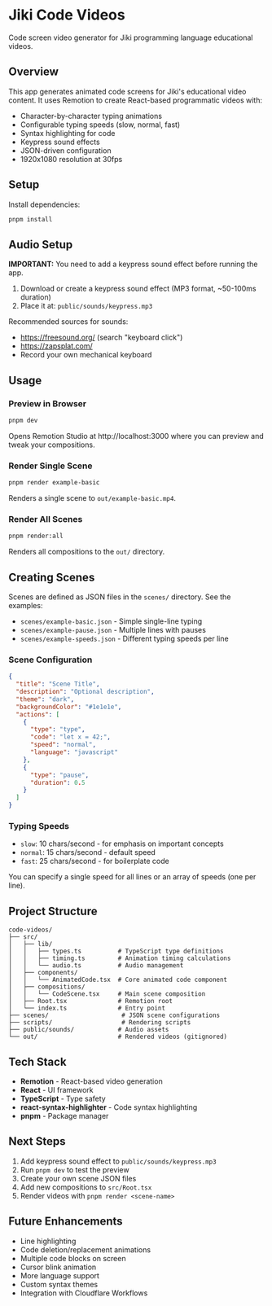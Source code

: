 # Jiki Code Videos

Code screen video generator for Jiki programming language educational videos.

## Overview

This app generates animated code screens for Jiki's educational video content. It uses Remotion to create React-based programmatic videos with:

- Character-by-character typing animations
- Configurable typing speeds (slow, normal, fast)
- Syntax highlighting for code
- Keypress sound effects
- JSON-driven configuration
- 1920x1080 resolution at 30fps

## Setup

Install dependencies:

```bash
pnpm install
```

## Audio Setup

**IMPORTANT:** You need to add a keypress sound effect before running the app.

1. Download or create a keypress sound effect (MP3 format, ~50-100ms duration)
2. Place it at: `public/sounds/keypress.mp3`

Recommended sources for sounds:
- https://freesound.org/ (search "keyboard click")
- https://zapsplat.com/
- Record your own mechanical keyboard

## Usage

### Preview in Browser

```bash
pnpm dev
```

Opens Remotion Studio at http://localhost:3000 where you can preview and tweak your compositions.

### Render Single Scene

```bash
pnpm render example-basic
```

Renders a single scene to `out/example-basic.mp4`.

### Render All Scenes

```bash
pnpm render:all
```

Renders all compositions to the `out/` directory.

## Creating Scenes

Scenes are defined as JSON files in the `scenes/` directory. See the examples:

- `scenes/example-basic.json` - Simple single-line typing
- `scenes/example-pause.json` - Multiple lines with pauses
- `scenes/example-speeds.json` - Different typing speeds per line

### Scene Configuration

```json
{
  "title": "Scene Title",
  "description": "Optional description",
  "theme": "dark",
  "backgroundColor": "#1e1e1e",
  "actions": [
    {
      "type": "type",
      "code": "let x = 42;",
      "speed": "normal",
      "language": "javascript"
    },
    {
      "type": "pause",
      "duration": 0.5
    }
  ]
}
```

### Typing Speeds

- `slow`: 10 chars/second - for emphasis on important concepts
- `normal`: 15 chars/second - default speed
- `fast`: 25 chars/second - for boilerplate code

You can specify a single speed for all lines or an array of speeds (one per line).

## Project Structure

```
code-videos/
├── src/
│   ├── lib/
│   │   ├── types.ts          # TypeScript type definitions
│   │   ├── timing.ts         # Animation timing calculations
│   │   └── audio.ts          # Audio management
│   ├── components/
│   │   └── AnimatedCode.tsx  # Core animated code component
│   ├── compositions/
│   │   └── CodeScene.tsx     # Main scene composition
│   ├── Root.tsx              # Remotion root
│   └── index.ts              # Entry point
├── scenes/                    # JSON scene configurations
├── scripts/                   # Rendering scripts
├── public/sounds/            # Audio assets
└── out/                      # Rendered videos (gitignored)
```

## Tech Stack

- **Remotion** - React-based video generation
- **React** - UI framework
- **TypeScript** - Type safety
- **react-syntax-highlighter** - Code syntax highlighting
- **pnpm** - Package manager

## Next Steps

1. Add keypress sound effect to `public/sounds/keypress.mp3`
2. Run `pnpm dev` to test the preview
3. Create your own scene JSON files
4. Add new compositions to `src/Root.tsx`
5. Render videos with `pnpm render <scene-name>`

## Future Enhancements

- Line highlighting
- Code deletion/replacement animations
- Multiple code blocks on screen
- Cursor blink animation
- More language support
- Custom syntax themes
- Integration with Cloudflare Workflows
